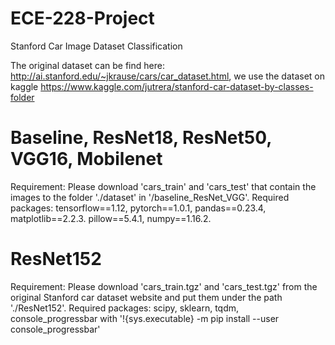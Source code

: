 # ECE-228-Project
Stanford Car Image Dataset Classification

The original dataset can be find here: http://ai.stanford.edu/~jkrause/cars/car_dataset.html, we use the dataset on kaggle https://www.kaggle.com/jutrera/stanford-car-dataset-by-classes-folder

# Baseline, ResNet18, ResNet50, VGG16, Mobilenet
Requirement: Please download 'cars_train' and 'cars_test' that contain the images to the folder './dataset' in '/baseline_ResNet_VGG'. Required packages: tensorflow==1.12, pytorch==1.0.1, pandas==0.23.4, matplotlib==2.2.3. pillow==5.4.1, numpy==1.16.2.
# ResNet152
Requirement: Please download 'cars_train.tgz' and 'cars_test.tgz' from the original Stanford car dataset website and put them under the path './ResNet152'.
Required packages: scipy, sklearn, tqdm, console_progressbar with '!{sys.executable} -m pip install --user console_progressbar'
